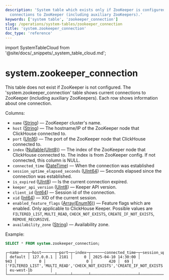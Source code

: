 ```yaml
---
description: 'System table which exists only if ZooKeeper is configured. Shows current
  connections to ZooKeeper (including auxiliary ZooKeepers).'
keywords: ['system table', 'zookeeper_connection']
slug: /operations/system-tables/zookeeper_connection
title: 'system.zookeeper_connection'
doc_type: 'reference'
---
```


import SystemTableCloud from '@site/docs/_snippets/_system_table_cloud.md';

# system.zookeeper_connection

<SystemTableCloud/>

This table does not exist if ZooKeeper is not configured. The 'system.zookeeper_connection' table shows current connections to ZooKeeper (including auxiliary ZooKeepers). Each row shows information about one connection.

Columns:

-   `name` ([String](../../sql-reference/data-types/string.md)) — ZooKeeper cluster's name.
-   `host` ([String](../../sql-reference/data-types/string.md)) — The hostname/IP of the ZooKeeper node that ClickHouse connected to.
-   `port` ([UIn16](../../sql-reference/data-types/int-uint.md)) — The port of the ZooKeeper node that ClickHouse connected to.
-   `index` ([Nullable(UInt8)](../../sql-reference/data-types/int-uint.md)) — The index of the ZooKeeper node that ClickHouse connected to. The index is from ZooKeeper config. If not connected, this column is NULL.
-   `connected_time` ([DateTime](../../sql-reference/data-types/datetime.md)) — When the connection was established
-   `session_uptime_elapsed_seconds` ([UInt64](../../sql-reference/data-types/int-uint.md)) — Seconds elapsed since the connection was established.
-   `is_expired` ([UInt8](../../sql-reference/data-types/int-uint.md)) — Is the current connection expired.
-   `keeper_api_version` ([UInt8](../../sql-reference/data-types/int-uint.md)) — Keeper API version.
-   `client_id` ([Int64](../../sql-reference/data-types/int-uint.md)) — Session id of the connection.
-   `xid` ([Int64](../../sql-reference/data-types/int-uint.md)) — XID of the current session.
-   `enabled_feature_flags` ([Array(Enum16)](../../sql-reference/data-types/array.md)) — Feature flags which are enabled. Only applicable to ClickHouse Keeper. Possible values are `FILTERED_LIST`, `MULTI_READ`, `CHECK_NOT_EXISTS`, `CREATE_IF_NOT_EXISTS`, `REMOVE_RECURSIVE`.
-   `availability_zone` ([String](../../sql-reference/data-types/string.md)) — Availability zone.

Example:

```sql
SELECT * FROM system.zookeeper_connection;
```

```text
┌─name────┬─host──────┬─port─┬─index─┬──────connected_time─┬─session_uptime_elapsed_seconds─┬─is_expired─┬─keeper_api_version─┬─client_id─┬─xid─┬─enabled_feature_flags────────────────────────────────────────────────────┬─availability_zone─┐
│ default │ 127.0.0.1 │ 2181 │     0 │ 2025-04-10 14:30:00 │                            943 │          0 │                  0 │       420 │  69 │ ['FILTERED_LIST','MULTI_READ','CHECK_NOT_EXISTS','CREATE_IF_NOT_EXISTS'] │ eu-west-1b        │
└─────────┴───────────┴──────┴───────┴─────────────────────┴────────────────────────────────┴────────────┴────────────────────┴───────────┴─────┴──────────────────────────────────────────────────────────────────────────┴───────────────────┘
```
